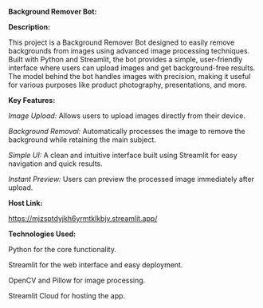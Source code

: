 **Background Remover Bot:**

**Description:**

This project is a Background Remover Bot designed to easily remove backgrounds from images using advanced image processing techniques. Built with Python and Streamlit, the bot provides a simple, user-friendly interface where users can upload images and get background-free results. The model behind the bot handles images with precision, making it useful for various purposes like product photography, presentations, and more.

**Key Features:**

_Image Upload:_ Allows users to upload images directly from their device.

_Background Removal:_ Automatically processes the image to remove the background while retaining the main subject.

_Simple UI:_ A clean and intuitive interface built using Streamlit for easy navigation and quick results.

_Instant Preview:_ Users can preview the processed image immediately after upload.

**Host Link:**

 https://mjzsptdyjkh6yrmtklkbjy.streamlit.app/

**Technologies Used:**

Python for the core functionality.

Streamlit for the web interface and easy deployment.

OpenCV and Pillow for image processing.

Streamlit Cloud for hosting the app.
